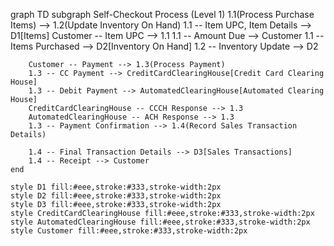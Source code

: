 graph TD
    subgraph Self-Checkout Process (Level 1)
        1.1(Process Purchase Items) --> 1.2(Update Inventory On Hand)
        1.1 -- Item UPC, Item Details --> D1[Items]
        Customer -- Item UPC --> 1.1
        1.1 -- Amount Due --> Customer
        1.1 -- Items Purchased --> D2[Inventory On Hand]
        1.2 -- Inventory Update --> D2

        Customer -- Payment --> 1.3(Process Payment)
        1.3 -- CC Payment --> CreditCardClearingHouse[Credit Card Clearing House]
        1.3 -- Debit Payment --> AutomatedClearingHouse[Automated Clearing House]
        CreditCardClearingHouse -- CCCH Response --> 1.3
        AutomatedClearingHouse -- ACH Response --> 1.3
        1.3 -- Payment Confirmation --> 1.4(Record Sales Transaction Details)

        1.4 -- Final Transaction Details --> D3[Sales Transactions]
        1.4 -- Receipt --> Customer
    end

    style D1 fill:#eee,stroke:#333,stroke-width:2px
    style D2 fill:#eee,stroke:#333,stroke-width:2px
    style D3 fill:#eee,stroke:#333,stroke-width:2px
    style CreditCardClearingHouse fill:#eee,stroke:#333,stroke-width:2px
    style AutomatedClearingHouse fill:#eee,stroke:#333,stroke-width:2px
    style Customer fill:#eee,stroke:#333,stroke-width:2px
